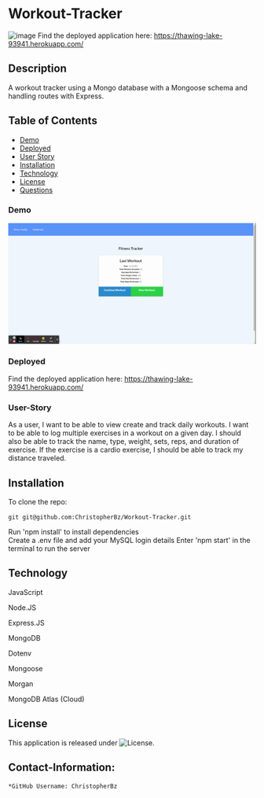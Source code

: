 # Workout-Tracker
![image](https://user-images.githubusercontent.com/81110745/136871315-40a9bf38-d016-4369-b10f-9d3a151e2e90.png)
Find the deployed application here: https://thawing-lake-93941.herokuapp.com/

## Description
A workout tracker using a Mongo database with a Mongoose schema and handling routes with Express.

## Table of Contents
- [Demo](#Demo)
- [Deployed](#Deployed)
- [User Story](#User-Story)
- [Installation](#installation)
- [Technology](#technology)
- [License](#license)
- [Questions](#Contact-Information)  

### Demo
![Screenshot](https://github.com/ChristopherBz/Workout-Tracker/blob/9a74ec0e20445eb43e2fc697f053e610d0912e3b/assets/Fitness%20tracker.gif)

### Deployed
Find the deployed application here: https://thawing-lake-93941.herokuapp.com/

### User-Story
As a user, I want to be able to view create and track daily workouts. I want to be able to log multiple exercises in a workout on a given day. I should also be able to track the name, type, weight, sets, reps, and duration of exercise. If the exercise is a cardio exercise, I should be able to track my distance traveled.

## Installation

To clone the repo:
```
git git@github.com:ChristopherBz/Workout-Tracker.git
``` 
Run 'npm install' to install dependencies  
Create a .env file and add your MySQL login details 
Enter 'npm start' in the terminal to run the server

## Technology

JavaScript

Node.JS

Express.JS

MongoDB

Dotenv

Mongoose

Morgan

MongoDB Atlas (Cloud)

## License

This application is released under ![License](https://img.shields.io/badge/License-MIT-blue.svg "License Badge").


## Contact-Information:
    *GitHub Username: ChristopherBz

